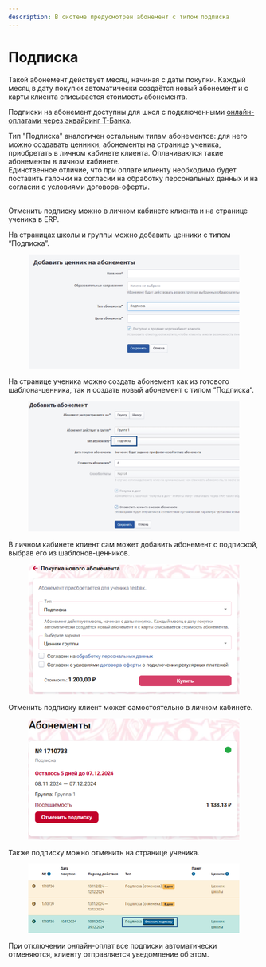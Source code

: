 ```yaml
---
description: В системе предусмотрен абонемент с типом подписка
---
```


# Подписка

Такой абонемент действует месяц, начиная с даты покупки. Каждый месяц в дату покупки автоматически создаётся новый абонемент и с карты клиента списывается стоимость абонемента.

Подписки на абонемент доступны для школ с подключенными [онлайн-оплатами через эквайринг Т-Банка](../organizaciya-elektronnykh-platezhei/).

Тип "Подписка" аналогичен остальным типам абонементов: для него можно создавать ценники, абонементы на странице ученика, приобретать в личном кабинете клиента. Оплачиваются такие абонементы в личном кабинете.\
Единственное отличие, что при оплате клиенту необходимо будет поставить галочки на согласии на обработку персональных данных и на согласии с условиями договора-оферты.

\
Отменить подписку можно в личном кабинете клиента и на странице ученика в ERP.

На страницах школы и группы можно добавить ценники с типом “Подписка”.

<figure><img src="../.gitbook/assets/image (5) (1) (1) (1).png" alt=""><figcaption></figcaption></figure>

На странице ученика можно создать абонемент как из готового шаблона-ценника, так и создать новый абонемент с типом “Подписка“.

<figure><img src="../.gitbook/assets/image (1) (1) (1) (1) (1) (1) (1) (1) (1) (1).png" alt=""><figcaption></figcaption></figure>

В личном кабинете клиент сам может добавить абонемент с подпиской, выбрав его из шаблонов-ценников.

<figure><img src="../.gitbook/assets/image (2) (1) (1) (1) (1) (1) (1) (1) (1).png" alt=""><figcaption></figcaption></figure>

Отменить подписку клиент может самостоятельно в личном кабинете.

<figure><img src="../.gitbook/assets/image (3) (1) (1) (1) (1).png" alt=""><figcaption></figcaption></figure>

Также подписку можно отменить на странице ученика.

<figure><img src="../.gitbook/assets/image (4) (1) (1) (1) (1).png" alt=""><figcaption></figcaption></figure>

При отключении онлайн-оплат все подписки автоматически отменяются, клиенту отправляется уведомление об этом.
